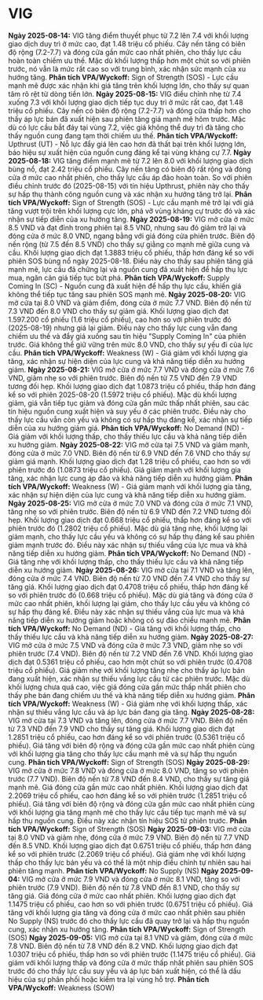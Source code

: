 # VIG

**Ngày 2025-08-14:** VIG tăng điểm thuyết phục từ 7.2 lên 7.4 với khối lượng giao dịch duy trì ở mức cao, đạt 1.48 triệu cổ phiếu. Cây nến tăng có biên độ rộng (7.2-7.7) và đóng cửa gần mức cao nhất phiên, cho thấy lực cầu hoàn toàn chiếm ưu thế. Mặc dù khối lượng thấp hơn một chút so với phiên trước, nó vẫn là mức rất cao so với trung bình, xác nhận sức mạnh của xu hướng tăng. **Phân tích VPA/Wyckoff:** Sign of Strength (SOS) - Lực cầu mạnh mẽ được xác nhận khi giá tăng trên khối lượng lớn, cho thấy sự quan tâm rõ rệt từ dòng tiền lớn.
**Ngày 2025-08-15:** VIG điều chỉnh nhẹ từ 7.4 xuống 7.3 với khối lượng giao dịch tiếp tục duy trì ở mức rất cao, đạt 1.48 triệu cổ phiếu. Cây nến có biên độ rộng (7.2-7.7) và đóng cửa thấp hơn cho thấy áp lực bán đã xuất hiện sau phiên tăng giá mạnh mẽ hôm trước. Mặc dù có lực cầu bắt đáy tại vùng 7.2, việc giá không thể duy trì đà tăng cho thấy nguồn cung đang tạm thời chiếm ưu thế. **Phân tích VPA/Wyckoff:** Upthrust (UT) - Nỗ lực đẩy giá lên cao hơn đã thất bại trên khối lượng lớn, báo hiệu sự xuất hiện của nguồn cung đáng kể tại vùng kháng cự 7.7.
**Ngày 2025-08-18:** VIG tăng điểm mạnh mẽ từ 7.2 lên 8.0 với khối lượng giao dịch bùng nổ, đạt 2.42 triệu cổ phiếu. Cây nến tăng có biên độ rất rộng và đóng cửa ở mức cao nhất phiên, cho thấy lực cầu áp đảo hoàn toàn. So với phiên điều chỉnh trước đó (2025-08-15) với tín hiệu Upthrust, phiên này cho thấy sự hấp thụ thành công nguồn cung và xác nhận xu hướng tăng trở lại. **Phân tích VPA/Wyckoff:** Sign of Strength (SOS) - Lực cầu mạnh mẽ trở lại với giá tăng vượt trội trên khối lượng cực lớn, phá vỡ vùng kháng cự trước đó và xác nhận sự tiếp diễn của xu hướng tăng.
**Ngày 2025-08-19:** VIG mở cửa ở mức 8.5 VND và đạt đỉnh trong phiên tại 8.5 VND, nhưng sau đó giảm trở lại và đóng cửa ở mức 8.0 VND, ngang bằng với giá đóng cửa phiên trước. Biên độ nến rộng (từ 7.5 đến 8.5 VND) cho thấy sự giằng co mạnh mẽ giữa cung và cầu. Khối lượng giao dịch đạt 1.3883 triệu cổ phiếu, thấp hơn đáng kể so với phiên SOS bùng nổ ngày 2025-08-18. Điều này cho thấy sau phiên tăng giá mạnh mẽ, lực cầu đã chững lại và nguồn cung đã xuất hiện để hấp thụ lực mua, ngăn cản giá tiếp tục bứt phá. **Phân tích VPA/Wyckoff:** Supply Coming In (SC) - Nguồn cung đã xuất hiện để hấp thụ lực cầu, khiến giá không thể tiếp tục tăng sau phiên SOS mạnh mẽ.
**Ngày 2025-08-20:** VIG mở cửa tại 8.0 VND và giảm điểm, đóng cửa ở mức 7.7 VND. Biên độ nến từ 7.3 VND đến 8.0 VND cho thấy sự giảm giá. Khối lượng giao dịch đạt 1.597.200 cổ phiếu (1.6 triệu cổ phiếu), cao hơn so với phiên trước đó (2025-08-19) nhưng giá lại giảm. Điều này cho thấy lực cung vẫn đang chiếm ưu thế và đẩy giá xuống sau tín hiệu "Supply Coming In" của phiên trước. Giá không thể giữ vững trên mức 8.0 VND, cho thấy sự yếu đi của lực cầu. **Phân tích VPA/Wyckoff:** Weakness (W) - Giá giảm với khối lượng gia tăng, xác nhận sự hiện diện của lực cung và khả năng tiếp diễn xu hướng giảm.
**Ngày 2025-08-21:** VIG mở cửa ở mức 7.7 VND và đóng cửa ở mức 7.6 VND, giảm nhẹ so với phiên trước. Biên độ nến từ 7.5 VND đến 7.9 VND tương đối hẹp. Khối lượng giao dịch đạt 1.0873 triệu cổ phiếu, thấp hơn đáng kể so với phiên 2025-08-20 (1.5972 triệu cổ phiếu). Mặc dù khối lượng giảm, giá vẫn tiếp tục giảm và đóng cửa gần mức thấp nhất phiên, sau các tín hiệu nguồn cung xuất hiện và suy yếu ở các phiên trước. Điều này cho thấy lực cầu vẫn còn yếu và không có sự hấp thụ đáng kể, xác nhận sự tiếp diễn của xu hướng giảm giá. **Phân tích VPA/Wyckoff:** No Demand (ND) - Giá giảm với khối lượng thấp, cho thấy thiếu lực cầu và khả năng tiếp diễn xu hướng giảm.
**Ngày 2025-08-22:** VIG mở cửa tại 7.5 VND và giảm mạnh, đóng cửa ở mức 7.0 VND. Biên độ nến từ 6.9 VND đến 7.6 VND cho thấy sự giảm giá mạnh. Khối lượng giao dịch đạt 1.28 triệu cổ phiếu, cao hơn so với phiên trước đó (1.0873 triệu cổ phiếu). Giá giảm mạnh với khối lượng gia tăng, xác nhận lực cung áp đảo và khả năng tiếp diễn xu hướng giảm. **Phân tích VPA/Wyckoff:** Weakness (W) - Giá giảm mạnh với khối lượng gia tăng, xác nhận sự hiện diện của lực cung và khả năng tiếp diễn xu hướng giảm.
**Ngày 2025-08-25:** VIG mở cửa ở mức 7.0 VND và đóng cửa ở mức 7.1 VND, tăng nhẹ so với phiên trước. Biên độ nến từ 6.9 VND đến 7.2 VND tương đối hẹp. Khối lượng giao dịch đạt 0.668 triệu cổ phiếu, thấp hơn đáng kể so với phiên trước đó (1.2802 triệu cổ phiếu). Mặc dù giá tăng nhẹ, khối lượng lại giảm mạnh, cho thấy lực cầu yếu và không có sự hấp thụ đáng kể sau phiên giảm mạnh trước đó. Điều này xác nhận sự thiếu vắng của lực mua và khả năng tiếp diễn xu hướng giảm. **Phân tích VPA/Wyckoff:** No Demand (ND) - Giá tăng nhẹ với khối lượng thấp, cho thấy thiếu lực cầu và khả năng tiếp diễn xu hướng giảm.
**Ngày 2025-08-26:** VIG mở cửa tại 7.1 VND và tăng lên, đóng cửa ở mức 7.4 VND. Biên độ nến từ 7.0 VND đến 7.4 VND cho thấy sự tăng giá. Khối lượng giao dịch đạt 0.4708 triệu cổ phiếu, thấp hơn đáng kể so với phiên trước đó (0.668 triệu cổ phiếu). Mặc dù giá tăng và đóng cửa ở mức cao nhất phiên, khối lượng lại giảm, cho thấy lực cầu yếu và không có sự hấp thụ đáng kể. Điều này xác nhận sự thiếu vắng của lực mua và khả năng tiếp diễn xu hướng giảm hoặc không có sự đảo chiều mạnh mẽ. **Phân tích VPA/Wyckoff:** No Demand (ND) - Giá tăng với khối lượng thấp, cho thấy thiếu lực cầu và khả năng tiếp diễn xu hướng giảm.
**Ngày 2025-08-27:** VIG mở cửa ở mức 7.5 VND và đóng cửa ở mức 7.3 VND, giảm nhẹ so với phiên trước (7.4 VND). Biên độ nến từ 7.2 VND đến 7.6 VND. Khối lượng giao dịch đạt 0.5361 triệu cổ phiếu, cao hơn một chút so với phiên trước (0.4708 triệu cổ phiếu). Giá giảm nhẹ với khối lượng tăng nhẹ cho thấy áp lực bán đang xuất hiện, xác nhận sự thiếu vắng lực cầu từ các phiên trước. Mặc dù khối lượng chưa quá cao, việc giá đóng cửa gần mức thấp nhất phiên cho thấy phe bán đang chiếm ưu thế và khả năng tiếp diễn xu hướng giảm. **Phân tích VPA/Wyckoff:** Weakness (W) - Giá giảm nhẹ với khối lượng thấp, xác nhận sự thiếu vắng lực cầu và áp lực bán đang gia tăng.
**Ngày 2025-08-28:** VIG mở cửa tại 7.3 VND và tăng lên, đóng cửa ở mức 7.7 VND. Biên độ nến từ 7.3 VND đến 7.9 VND cho thấy sự tăng giá. Khối lượng giao dịch đạt 1.2851 triệu cổ phiếu, cao hơn đáng kể so với phiên trước (0.5361 triệu cổ phiếu). Giá tăng với biên độ rộng và đóng cửa gần mức cao nhất phiên cùng với khối lượng gia tăng cho thấy lực cầu mạnh mẽ và sự hấp thụ nguồn cung. **Phân tích VPA/Wyckoff:** Sign of Strength (SOS)
**Ngày 2025-08-29:** VIG mở cửa ở mức 7.8 VND và đóng cửa ở mức 8.0 VND, tăng so với phiên trước (7.7 VND). Biên độ nến từ 7.8 VND đến 8.4 VND, cho thấy sự tăng giá mạnh mẽ. Giá đóng cửa gần mức cao nhất phiên. Khối lượng giao dịch đạt 2.2069 triệu cổ phiếu, cao hơn đáng kể so với phiên trước (1.2851 triệu cổ phiếu). Giá tăng với biên độ rộng và đóng cửa gần mức cao nhất phiên cùng với khối lượng gia tăng mạnh mẽ cho thấy lực cầu tiếp tục mạnh mẽ và sự hấp thụ nguồn cung. Điều này xác nhận tín hiệu SOS từ phiên trước. **Phân tích VPA/Wyckoff:** Sign of Strength (SOS)
**Ngày 2025-09-03:** VIG mở cửa tại 8.0 VND và giảm nhẹ, đóng cửa ở mức 7.9 VND. Biên độ nến từ 7.7 VND đến 8.5 VND. Khối lượng giao dịch đạt 0.6751 triệu cổ phiếu, thấp hơn đáng kể so với phiên trước (2.2069 triệu cổ phiếu). Giá giảm nhẹ với khối lượng thấp cho thấy lực bán yếu và có thể là một nhịp điều chỉnh tự nhiên sau hai phiên tăng mạnh. **Phân tích VPA/Wyckoff:** No Supply (NS)
**Ngày 2025-09-04:** VIG mở cửa ở mức 7.9 VND và đóng cửa ở mức 8.1 VND, tăng so với phiên trước (7.9 VND). Biên độ nến từ 7.8 VND đến 8.1 VND, cho thấy sự tăng giá. Giá đóng cửa ở mức cao nhất phiên. Khối lượng giao dịch đạt 1.1475 triệu cổ phiếu, cao hơn so với phiên trước (0.6751 triệu cổ phiếu). Giá tăng với khối lượng gia tăng và đóng cửa ở mức cao nhất phiên sau phiên No Supply (NS) trước đó cho thấy lực cầu đã quay trở lại và hấp thụ nguồn cung, xác nhận xu hướng tăng. **Phân tích VPA/Wyckoff:** Sign of Strength (SOS)
**Ngày 2025-09-05:** VIG mở cửa tại 8.1 VND và giảm, đóng cửa ở mức 7.8 VND. Biên độ nến từ 7.8 VND đến 8.2 VND. Khối lượng giao dịch đạt 1.0307 triệu cổ phiếu, thấp hơn so với phiên trước (1.1475 triệu cổ phiếu). Giá giảm với khối lượng thấp và đóng cửa ở mức thấp nhất phiên sau phiên SOS trước đó cho thấy lực cầu suy yếu và áp lực bán xuất hiện, có thể là dấu hiệu của sự phân phối hoặc kiểm tra lại vùng hỗ trợ. **Phân tích VPA/Wyckoff:** Weakness (SOW)
